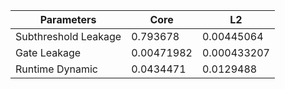 | Parameters | Core | L2 |
| --- | --- | --- |
| Subthreshold Leakage | 0.793678 | 0.00445064 |
| Gate Leakage | 0.00471982 | 0.000433207 |
| Runtime Dynamic | 0.0434471 | 0.0129488 |
